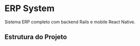 # ERP System

Sistema ERP completo com backend Rails e mobile React Native.

## Estrutura do Projeto